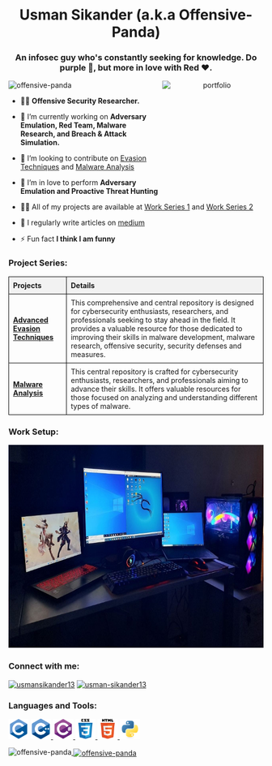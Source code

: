 <h1 align="center">Usman Sikander (a.k.a Offensive-Panda)</h1>
<h3 align="center">An infosec guy who's constantly seeking for knowledge. Do purple 💜, but more in love with Red ❤️.</h3>

<p align="center"> <img src="https://offensive-panda.github.io/PF.jpg"  align ="right" width="200" height="200" alt="portfolio" /> </p>
<p align="left"> <img src="https://komarev.com/ghpvc/?username=offensive-panda&label=Profile%20views&color=0e75b6&style=flat" alt="offensive-panda" /> </p>

- 🧑‍💻 **Offensive Security Researcher.**
  
- 🔭 I’m currently working on **Adversary Emulation, Red Team, Malware Research, and Breach & Attack Simulation.**

- 👯 I’m looking to contribute on [Evasion Techniques](https://offensive-panda.github.io/DefenseEvasionTechniques/) and [Malware Analysis](https://offensive-panda.github.io/MalwareAnalysis)

- 🤝 I’m in love to perform **Adversary Emulation and Proactive Threat Hunting**

- 👨‍💻 All of my projects are available at [Work Series 1](https://github.com/Offensive-Panda/DefenseEvasionTechniques) and [Work Series 2](https://github.com/Offensive-Panda/MalwareAnalysis)

- 📝 I regularly write articles on [medium](https://medium.com/@merasor07)

- ⚡ Fun fact **I think I am funny**
  
<h3 align="left">Project Series:</h3>

<table style="width: 100%; border-collapse: collapse;">
    <tr style="background-color: #f2f2f2;">
        <th style="border: 1px solid black; padding: 8px; text-align: left;">Projects</th>
        <th style="border: 1px solid black; padding: 8px; text-align: left;">Details</th>
    </tr>
    <tr>
        <td style="border: 1px solid black; padding: 8px; text-align: left;"> <a href="https://offensive-panda.github.io/DefenseEvasionTechniques" style="text-decoration: underline; color: inherit; font-weight: bold;">Advanced Evasion Techniques</a></td>
        <td style="border: 1px solid black; padding: 8px; text-align: left;">This comprehensive and central repository is designed for cybersecurity enthusiasts, researchers, and professionals seeking to stay ahead in the field. It provides a valuable resource for those dedicated to improving their skills in malware development, malware research, offensive security, security defenses and measures.</td>
    </tr>
    <tr>
        <td style="border: 1px solid black; padding: 8px; text-align: left;"> <a href="https://offensive-panda.github.io/MalwareAnalysis" style="text-decoration: underline; color: inherit; font-weight: bold;">Malware Analysis</a></td>
        <td style="border: 1px solid black; padding: 8px; text-align: left;">This central repository is crafted for cybersecurity enthusiasts, researchers, and professionals aiming to advance their skills. It offers valuable resources for those focused on analyzing and understanding different types of malware.</td>
    </tr>
</table>

<h3 align="left">Work Setup:</h3>
 <div align=center>
<img src="https://github.com/Offensive-Panda/DefenseEvasionTechniques/raw/main/My-Setup.jpg" alt="MYSETUP" width="600" height="400">
</div>

<h3 align="left">Connect with me:</h3>
<p align="left">
<a href="https://twitter.com/usmansikander13" target="blank"><img align="center" src="https://raw.githubusercontent.com/rahuldkjain/github-profile-readme-generator/master/src/images/icons/Social/twitter.svg" alt="usmansikander13" height="30" width="40" /></a>
<a href="https://linkedin.com/in/usman-sikander13" target="blank"><img align="center" src="https://raw.githubusercontent.com/rahuldkjain/github-profile-readme-generator/master/src/images/icons/Social/linked-in-alt.svg" alt="usman-sikander13" height="30" width="40" /></a>
</p>

<h3 align="left">Languages and Tools:</h3>
<img src="https://raw.githubusercontent.com/devicons/devicon/master/icons/c/c-original.svg" alt="c" width="40" height="40"/> <a href="https://www.w3schools.com/cpp/" target="_blank" rel="noreferrer"> 
<img src="https://raw.githubusercontent.com/devicons/devicon/master/icons/cplusplus/cplusplus-original.svg" alt="cplusplus" width="40" height="40"/> <a href="https://www.w3schools.com/cs/" target="_blank" rel="noreferrer"> 
<img src="https://raw.githubusercontent.com/devicons/devicon/master/icons/csharp/csharp-original.svg" alt="csharp" width="40" height="40"/> <a href="https://www.w3schools.com/css/" target="_blank" rel="noreferrer"> 
<img src="https://raw.githubusercontent.com/devicons/devicon/master/icons/css3/css3-original-wordmark.svg" alt="css3" width="40" height="40"/> <a href="https://www.w3.org/html/" target="_blank" rel="noreferrer"> 
<img src="https://raw.githubusercontent.com/devicons/devicon/master/icons/html5/html5-original-wordmark.svg" alt="html5" width="40" height="40"/> <a href="https://www.nginx.com" target="_blank" rel="noreferrer"> 
<img src="https://raw.githubusercontent.com/devicons/devicon/master/icons/python/python-original.svg" alt="python" width="40" height="40"/> 



<p><img align="left" src="https://github-readme-stats.vercel.app/api/top-langs?username=offensive-panda&show_icons=true&locale=en&layout=compact" alt="offensive-panda" /></p>

<p>&nbsp;<img align="center" src="https://github-readme-stats.vercel.app/api?username=offensive-panda&show_icons=true&locale=en" alt="offensive-panda" /></p>


